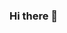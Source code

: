 ### Hi there 👋

<!--
**Vilas06/Vilas06** is a ✨ _special_ ✨ repository because its `README.md` (this file) appears on your GitHub profile.

Bellabeat Capstone Project

Scenario
	I am a junior data analyst working at Bellabeat a high-tech manufacturer of health-focused products for women. It is a successful small company, but they have the potential to become a larger player in the global smart device market. 

1.	Ask
	Problem Statement: To focus on one of Bellabeat’s products and analyse the smart device data to gain insight into how consumers are using their smart devices which will help in guiding marketing strategy for the company.
	Business Task: Analyse the smart device usage by the customers who use the non-Bellabeat smart devices and identify the trend in that. Then, using this information identify how these trends can be implemented on the Bellabeat customers to increase the profit, growth of the company and make the company influence more users to buy subscription for Bellabeat.
	Stakeholders:
•	Urška Sršen (Bellabeat’s cofounder and Chief Creative Officer)
•	Sando Mur (Mathematician and Bellabeat’s cofounder; key member of the Bellabeat executive team) 
•	Bellabeat marketing analytics team (team of data analysts)

2.	Prepare
About the data: The data is taken from Kaggle data set which contains personal fitness tracker from thirty fitbit users. This dataset was generated by Thirty eligible Fitbit users consented to the submission to a distributed survey via Amazon Mechanical Turk between 03.12.2016-05.12.2016. The eligible Fitbit users consented to the submission of personal tracker data, including minute-level output for physical activity, heart rate, and sleep monitoring.
	There is a total of 18 .csv files in the downloaded dataset out of which dailyactivity, hourlysteps and sleepday  will be considered for analysis as it would provide useful insights in completing the business task. 

Applying ROCCC approach to identify the credibility of the data:
	Reliable – The data is taken from only 30 individuals for a period of  2 days which would induce the sample bias issue and hence not reliable. to obtain meaningful trends and insights the data had to be taken from more than 10k users for a period of 6 months.
	Original – The data is collected by Amazon mechanical Turk which would mean that this is a second party data. It would be original if the Bellabeat company itself had collected the data directly from its customers.
	Comprehensive – The data is not comprehensive as it is missing many of the information of the customers who completed the survey such as age, sex etc.
	Current – It is an outdated data since the data is almost 11 years old.
	Cited – The data is from a cited and vetted company which is Amazon and hence the data is cited.

3.	Process
     This step involves cleaning, verifying, and processing the data for analysis. I would go ahead with R language due to the ease of analysis and variety of packages it offers. Now I will be using the prepared data to verify, clean and transform the data for analysis.
# load the packages
install.packages("tidyverse")
install.packages("skimr")
install.packages("janitor")
install.packages("ggplot2")
install.packages("lubridate")
install.packages("readr")
install.packages("tidyr")
install.packages("dplyr")
install.packages("lubridate")
library(lubridate)
library(ggplot2)
library(readr)
library(tidyr)
library(dplyr)
library(tidyverse)
library(skimr)
library(janitor)
library(lubridate)

# Set working directory
setwd("D:/DA Learning/Capstone")

# Read the csv files
activity_daily <- read.csv("dailyActivity_merged.csv")
steps <- read.csv("hourlySteps_merged.csv")
sleep_daily <- read.csv("sleepDay_merged.csv")

# check the data
head(activity_daily)
head(steps)
head(sleep_daily)
colnames(activity_daily)
colnames(steps)
colnames(sleep_daily)
View(activity_daily)
View(steps)
View(sleep_daily)

#identify number of unique data
n_unique(activity_daily$Id)
n_unique(steps$Id)
n_unique(sleep_daily$Id)

#identify the number of duplicate data
sum(duplicated(activity_daily))
sum(duplicated(steps))
sum(duplicated(sleep_daily))

#remove duplicates
activity_daily_wodup <- activity_daily %>%
  distinct() %>%
  drop_na()

steps_wodup <- steps %>%
  distinct() %>%
  drop_na()

sleep_daily_wodup <- sleep_daily %>%
  distinct() %>%
  drop_na()

sum(duplicated(activity_daily_wodup))
sum(duplicated(steps_wodup))
sum(duplicated(sleep_daily_wodup))

#convert the date to specific format

activity_daily_wodup <- activity_daily_wodup %>%
  mutate(ActivityDate = as.Date(ActivityDate, format = "%m/%d/%Y"))
str(activity_daily_wodup)


str(sleep_daily_wodup)
sleep_daily_wodup <- sleep_daily_wodup %>%
  mutate(SleepDay = as_date(SleepDay,format ="%m/%d/%Y %I:%M:%S %p" , tz=Sys.timezone()))

str(steps_wodup)
str(steps_wodup_t)
View(steps_wodup_t)
steps_wodup_t <- steps_wodup %>%
  mutate(ActivityHour = as.Date(ActivityHour,format ="%m/%d/%Y %I:%M:%S %p" , tz=Sys.timezone()))

#activity analysis
View(activity_daily_wodup)
activity_average <- activity_daily_wodup %>%
  group_by(Id) %>%
  summarise (mean_daily_steps = mean(TotalSteps),mean_daily_calories = mean(Calories))

head(activity_average)


4.	Analyse
In this step I will be finding insights that will answer the business questions and identifies the trends using the processed data. 

#sleep analysis
View(sleep_daily_wodup)
sleep_average <- sleep_daily_wodup%>%
  group_by(Id) %>% 
  summarise(mean_time_sleep = mean(TotalMinutesAsleep),mean_time_inbed = mean(TotalTimeInBed))
head(sleep_average)

#steps analysis
View(steps_wodup)
steps_per_hour <- steps_wodup %>% 
  group_by(Id) %>% 
  separate (ActivityHour, into = c("date", "time"), sep= " ") %>%
  mutate(date = ymd(date)) 

View(steps_per_hour)

#analyse
#steps analysis
steps_per_hour %>%
  group_by(time) %>%
  summarize(average_steps = mean(StepTotal)) %>%
  ggplot() +
  geom_col(mapping = aes(x=time, y = average_steps, fill = average_steps)) + 
  labs(title = "Steps per hour in a day", x="Hour", y="Steps") + 
  scale_fill_gradient(low = "blue", high = "green")+
  theme(axis.text.x = element_text(angle = 45)) 

#calory analysis
ggplot(activity_daily_wodup, aes(x=TotalSteps, y=Calories))+
  geom_line()+
  geom_smooth(color = "red") + 
  labs(title = "Daily steps vs Calories", x = "Daily steps", y= "Calories") +
  theme(panel.background = element_blank(),
        plot.title = element_text( size=16))

#activity analysis
VeryActiveMin <- sum(activity_daily_wodup$VeryActiveMinutes)
FairlyActiveMin <- sum(activity_daily_wodup$FairlyActiveMinutes)
LightlyActiveMin <- sum(activity_daily_wodup$LightlyActiveMinutes)
SedentaryMin <- sum(activity_daily_wodup$SedentaryMinutes)
TotalMin <- VeryActiveMin + FairlyActiveMin + LightlyActiveMin + SedentaryMin

slices <- c(VeryActiveMin,FairlyActiveMin,LightlyActiveMin,SedentaryMin)
lbls <- c("VeryActive","FairlyActive","LightlyActive","Sedentary")
pct <- round(slices/sum(slices)*100)
lbls <- paste(lbls, pct)
lbls <- paste(lbls, "%", sep="")
paint <- c("green", "blue", "yellow", "red2")
pie(slices, col = paint, main = "Percentage of Activity in Minutes")
legend("bottomright",lbls,fill=paint)

#sleep analysis
ggplot(data=sleep_daily_wodup, aes(x=TotalMinutesAsleep, y = TotalTimeInBed, color=TotalMinutesAsleep))+ 
  geom_point()+ 
  labs(title="Total Minutes Asleep vs TotalTimeInBed")+
  xlab("Total Minutes Alseep")+
  stat_smooth(method=lm)+
  scale_color_gradient(low="red4", high="palegoldenrod")
 
5.	Share
Using graphical representation from the analyse phase, I will be presenting my finding. The identified trends are as mentioned below – 
	There are very fewer active members i.e., whose step count are more than 10k per day.
	The suggested minimum of 7 hours of sleep was mostly not achieved on average by the participating individuals.
	The data logging/tracking was very irregular on most of the days over the course of the month by the participating individuals, and the sleep or weight was not even logged/tracked by few of them.
	The participants prefer to walk more during the late evening time since the highest number of average steps was logged during that time and there is a positive correlation between steps and calories.
	The sleep analysis revealed that people who tend to stay more in bed sleep more.

6.	Future Works

	Collect data which is more recent and include wide range of participants over a long duration of time.
	Make the data available from the original source rather than first party data.
	Introduce a reward-based system for participants so that the data is collected more precisely and consistently.
	Make the watches with long lasting batteries and are more fashionable so that the customers would wear it most of the time.
	Send timely reminders for walking, sleeping, and logging the data so that the participants feel motivated and achieve their activity, sleep goals.


